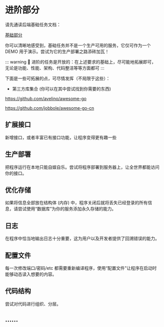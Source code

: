 # 进阶部分

请先通读后端基础任务文档：

[基础部分](./7.3.1基础部分.md)

你可以清晰地感受到，基础任务并不是一个生产可用的服务，它仅可作为一个 DEMO 用于演示。尝试为它的生产部署之路添砖加瓦！

::: warning 📌
进阶的任务是开放的：在上述要求的基础上，尽可能地拓展即可，无论是功能、性能、架构、代码整洁等等方面都可
:::

下面是一些可拓展的点，可尽情发挥（不局限于这些）：

- 第三方库集合 (你可以在其中尝试找到你需要的东西)

<https://github.com/avelino/awesome-go>

<https://github.com/jobbole/awesome-go-cn>

## 扩展接口

新增接口，或者丰富已有接口功能，让程序变得更有趣一些

## 生产部署

把程序运行在本地只能自娱自乐。尝试将程序部署到服务器上，让全世界都能访问你的接口。

## 优化存储

如果将信息全部放在结构体 (内存) 中，程序关闭后就将丢失已经登录的所有信息，请尝试使用“数据库”为你的服务添加永久存储的能力。

## 日志

在程序中恰当地输出日志十分重要，这为用户以及开发者提供了回溯错误的能力。

## 配置文件

每一次修改端口/密码/etc 都需要重新编译程序，使用“配置文件”让程序在启动时能够动态读入想要的内容。

## 代码结构

尝试对代码进行组织、分层。

## ……
